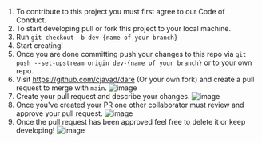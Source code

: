 1. To contribute to this project you must first agree to our Code of Conduct.
2. To start developing pull or fork this project to your local machine.
3. Run `git checkout -b dev-{name of your branch}`
4. Start creating!
5. Once you are done committing push your changes to this repo via `git push --set-upstream origin dev-{name of your branch}` or to your own repo.
6. Visit https://github.com/cjavad/dare (Or your own fork) and create a pull request to merge with `main`.
![image](https://user-images.githubusercontent.com/22474016/189415204-48dab694-9542-439f-b5b8-fe297e21a4c6.png)
8. Create your pull request and describe your changes.
![image](https://user-images.githubusercontent.com/22474016/189415269-8f85c141-46cb-43af-aa34-f9dd4ad6e121.png)
10. Once you've created your PR one other collaborator must review and approve your pull request.
![image](https://user-images.githubusercontent.com/22474016/189415334-daf870dd-611c-4308-93ba-b166fc5418b3.png)
12. Once the pull request has been approved feel free to delete it or keep developing! 
![image](https://user-images.githubusercontent.com/22474016/189415401-2a278fe2-6983-4021-8bf3-84edb35a0ddf.png)
